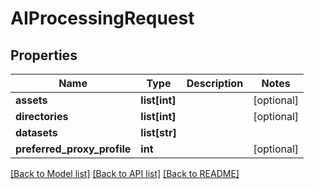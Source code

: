 # AIProcessingRequest

## Properties

Name | Type | Description | Notes
------------ | ------------- | ------------- | -------------
**assets** | **list[int]** |  | [optional] 
**directories** | **list[int]** |  | [optional] 
**datasets** | **list[str]** |  | 
**preferred_proxy_profile** | **int** |  | [optional] 

[[Back to Model list]](../#documentation-for-models) [[Back to API list]](../#documentation-for-api-endpoints) [[Back to README]](../)



